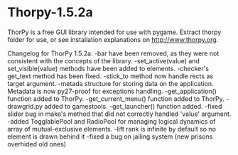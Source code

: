 # Thorpy-1.5.2a

ThorPy is a free GUI library intended for use with pygame. Extract thorpy folder for use, or see installation explanations on http://www.thorpy.org.

Changelog for ThorPy 1.5.2a:
-bar have been removed, as they were not consistent with the concepts of the library.
-set_active(value) and set_visible(value) methods have been added to elements.
-checker's get_text method has been fixed.
-stick_to method now handle rects as target argument.
-metada structure for storing data on the application. Metadata is now py27-proof for exceptions handling.
-get_application() function added to ThorPy.
-get_current_menu() function added to ThorPy.
-drawgrid.py added to gamestools.
-get_launcher() function added.
-fixed slider bug in make's method that did not correctly handled 'value' argument.
-added TogglablePool and RadioPool for managing logical dynamics of array of mutual-exclusive elements.
-lift rank is infinite by default so no element is drawn behind it
-fixed a bug on jailing system (new prisons overhided old ones)